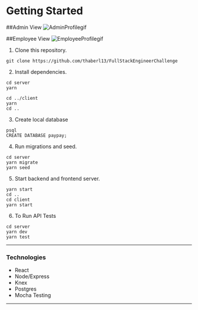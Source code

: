 # Getting Started
##Admin View
![AdminProfilegif](https://user-images.githubusercontent.com/63279134/97817718-6ef98e00-1ce1-11eb-9115-bec03e12e8aa.gif)

##Employee View
![EmployeeProfilegif](https://user-images.githubusercontent.com/63279134/97817742-918ba700-1ce1-11eb-8abb-95bf91cc19a6.gif)

1) Clone this repository.
```
git clone https://github.com/thaberl13/FullStackEngineerChallenge
```

2) Install dependencies.
```
cd server
yarn
```
```
cd ../client
yarn
cd ..
```
3) Create local database
```
psql
CREATE DATABASE paypay;
```
4) Run migrations and seed.
```
cd server
yarn migrate
yarn seed
```
5) Start backend and frontend server.
```
yarn start
cd ..
cd client
yarn start
```
6) To Run API Tests

```
cd server
yarn dev
yarn test
```

***
### Technologies
- React
- Node/Express
- Knex
- Postgres
- Mocha Testing

***
